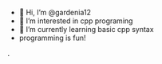 - 👋 Hi, I’m @gardenia12
- 👀 I’m interested in cpp programing
- 🌱 I’m currently learning basic cpp syntax
- programming is fun!

.
